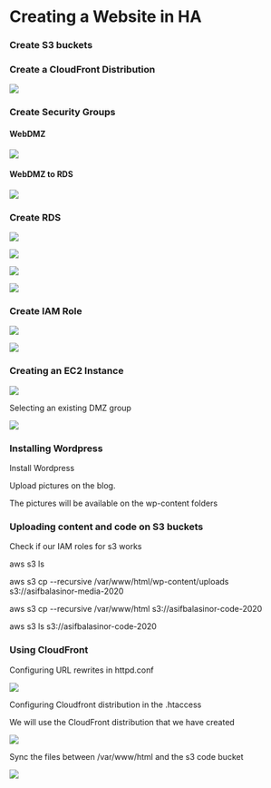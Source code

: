 # Creating a Website in HA

### Create S3 buckets 

### Create a CloudFront Distribution

![](../.gitbook/assets/image%20%2874%29.png)

### Create  Security Groups

#### WebDMZ

![](../.gitbook/assets/image%20%2816%29.png)

#### WebDMZ to RDS

![](../.gitbook/assets/image%20%2857%29.png)

### Create RDS

![](../.gitbook/assets/image%20%2813%29.png)

![](../.gitbook/assets/image%20%28102%29.png)

![](../.gitbook/assets/image%20%2828%29.png)

![](../.gitbook/assets/image%20%2825%29.png)

### Create IAM Role

![](../.gitbook/assets/image%20%2882%29.png)

![](../.gitbook/assets/image%20%2891%29.png)

### Creating an EC2 Instance

![](../.gitbook/assets/image%20%2863%29.png)

Selecting an existing DMZ group

![](../.gitbook/assets/image%20%2859%29.png)

### Installing Wordpress

Install Wordpress 

Upload pictures on the blog. 

The pictures will be available on the wp-content folders 

### Uploading content and code on S3 buckets

Check if our IAM roles for s3 works

aws s3 ls 

aws s3 cp --recursive /var/www/html/wp-content/uploads s3://asifbalasinor-media-2020

aws s3 cp --recursive /var/www/html s3://asifbalasinor-code-2020

aws s3 ls s3://asifbalasinor-code-2020

### Using CloudFront

Configuring URL rewrites in httpd.conf 

![](../.gitbook/assets/image%20%2814%29.png)

Configuring Cloudfront distribution in the .htaccess 

We will use the CloudFront distribution that we have created

![](../.gitbook/assets/image%20%283%29.png)

Sync the files between /var/www/html and the s3 code bucket

![](../.gitbook/assets/image%20%2838%29.png)







